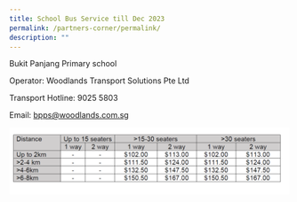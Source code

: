```yaml
---
title: School Bus Service till Dec 2023
permalink: /partners-corner/permalink/
description: ""
---
```

Bukit Panjang Primary school

Operator: Woodlands Transport Solutions Pte Ltd

Transport Hotline: 9025 5803

Email: bpps@woodlands.com.sg

![](/images/busfare.png)